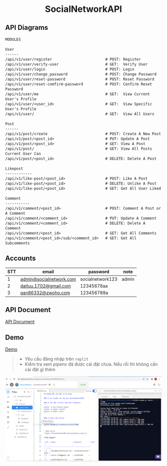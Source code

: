 
<div align="center">

# SocialNetworkAPI
  
</div>

## API Diagrams

```
MODULES

User
------
/api/v1/user/register                        # POST: Register
/api/v1/user/verify-user                     # GET:  Verify User
/api/v1/user/login                           # POST: Login
/api/v1/user/change_password                 # POST: Change Password
/api/v1/user/reset-password                  # POST: Reset Password
/api/v1/user/reset-comfirm-password          # POST: Confirm Reset Password 
/api/v1/user/me                              # GET:  View Current User's Profile
/api/v1/user/<user_id>                       # GET:  View Specific User's Profile
/api/v1/user/                                # GET:  View All Users

Post
------
/api/v1/post/create                          # POST: Create A New Post
/api/v1/post/<post_id>                       # PUT: Update A Post
/api/v1/post/<post_id>                       # GET: View A Post
/api/v1/post/                                # GET: View All Posts Current User Can
/api/v1/post/<post_id>                       # DELETE: Delete A Post

Likepost
------------
/api/v1/like-post/<post_id>                  # POST: Like A Post
/api/v1/like-post/<post_id>                  # DELETE: Unlike A Post
/api/v1/like-post/<post_id>                  # GET: Get All User Liked

Comment
-----------
/api/v1/comment/<post_id>                    # POST: Comment A Post or A Comment
/api/v1/comment/<comment_id>                 # PUT: Update A Comment
/api/v1/comment/<comment_id>                 # DELETE: Delete A Comment
/api/v1/comment/<post_id>                    # GET: Get All Comments
/api/v1/comment/<post_id>/sub/<comment_id>   # GET: Get All Subcomments  
```

## Accounts

| STT | email                   | password         | note  |
|-----|-------------------------|------------------|-------|
| 1   | admin@socialnetwork.com | socialnetwork123 | admin |
| 2   | datluu.1702@gmail.com   | 12345678aa       |       |
| 3   | qan86332@zwoho.com      | 123456789a       |       |

## API Document
[API Document](https://github.com/Merevoli-DatLuu/SocialNetworkAPI/wiki/API-Documentation-V1)

## Demo
[Demo](https://replit.com/join/odwfilaepm-merevolidatluu)

> + Yêu cầu đăng nhập trên `replit`
> + Kiểm tra xem pipenv đã được cài đặt chưa. Nếu rồi thì không cần cài đặt gì thêm

![](https://github.com/Merevoli-DatLuu/SocialNetworkAPI/blob/master/preview/demo.png)
